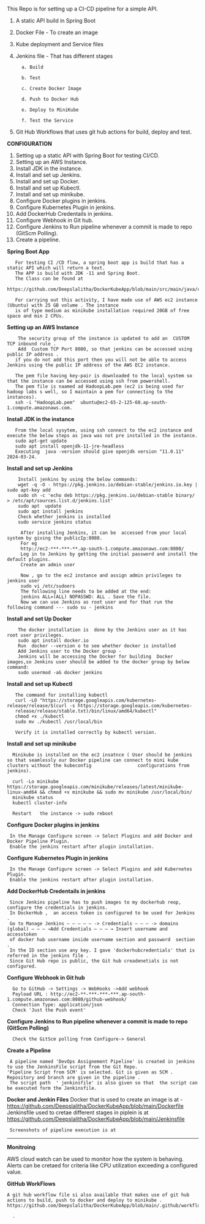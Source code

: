 This Repo is for setting up a CI-CD pipeline for a simple API.

1. A static API build in Spring Boot
2. Docker File - To create an image
3. Kube deployment and Service files
4. Jenkins file - That has different stages

         a. Build
   
         b. Test
   
         c. Create Docker Image
   
         d. Push to Docker Hub
   
         e. Deploy to MiniKube
   
         f. Test the Service

5. Git Hub Workflows that uses git hub actions for build, deploy and test.

**CONFIGURATION**

1. Setting up a static API with Spring Boot for testing CI/CD.
2. Setting up an AWS Instance.
3. Install JDK in the instance.
4. Install and set up Jenkins.
5. Install and set up Docker.
6. Install and set up Kubectl.
7. Install and set up minikube.
8. Configure Docker plugins in jenkins.
9. Configure Kubernetes Plugin in jenkins.
10. Add DockerHub Credentails in jenkins.
11. Configure Webhook in Git hub.
12. Configure Jenkins to Run pipeline whenever a commit is made to repo (GitScm Polling).
13. Create a pipeline.

 **Spring Boot App**
 
       For testing CI /CD flow, a spring boot app is build that has a static API which will return a text.
       The APP is build with JDK -11 and Spring Boot.
       The Class can be found at
         https://github.com/Deepslalitha/DockerKubeApp/blob/main/src/main/java/com/example/demo/DemoController.java.

       For carrying out this activity, I have made use of AWS ec2 instance  (Ubuntu) with 25 GB volume . The instance
       is of type medium as minikube installation required 20GB of free space and min 2 CPUs.
      
**Setting up an AWS Instance**    

        The security group of the instance is updated to add an  CUSTOM TCP inbound rule .
        Add  Custom TCP Port 8080, so that jenkins can be accessed using public IP address .
       if you do not add this port then you will not be able to access Jenkins using the public IP address of the AWS EC2 instance.

       The pem file having key-pair is downloaded to the local system so that the instance can be accessed using ssh from powershell.
       The pem file is naamed ad HadoopLab.pem (ec2 is being used for hadoop labs s well, so I maintain a pem for connecting to the instances).
       ssh -i "HadoopLab.pem"  ubuntu@ec2-65-2-125-60.ap-south-1.compute.amazonaws.com.

 **Install JDK in the instance**
          
       From the local sysytem, using ssh connect to the ec2 instance and execute the below steps as java was not pre installed in the instance.
       sudo apt-get update
       sudo apt install openjdk-11-jre-headless
       Executing  java -version should give openjdk version "11.0.11" 2024-03-24.

**Install and set up Jenkins**
    
        Install jenkins by using the below commands:
        wget -q -O - https://pkg.jenkins.io/debian-stable/jenkins.io.key | sudo apt-key add
        sudo sh -c 'echo deb https://pkg.jenkins.io/debian-stable binary/ > /etc/apt/sources.list.d/jenkins.list'
        sudo apt  update
        sudo apt install jenkins
        Check whether jenkins is installed
        sudo service jenkins status

         After installing Jenkins, it can be  accessed from your local  system by giving the publicIp:8080.
         For eg
         http://ec2-***-***-**.ap-south-1.compute.amazonaws.com:8080/
         Log in to Jenkins by getting the initial password and install the default plugins.
         Create an admin user

         Now , go to the ec2 instance and assign admin privileges to jenkins user
         sudo vi /etc/sudoers 
         The following line needs to be added at the end:
         jenkins ALL=(ALL) NOPASSWD: ALL . Save the file.
         Now we can use Jenkins as root user and for that run the following command --- sudo su - jenkins  

**Install and set Up Docker**

        The docker installation is  done by the Jenkins user as it has root user privileges.
        sudo apt install docker.io
        Run  docker --version o to see whether docker is installed
        Add Jenkins user to the Docker group -
        Jenkins will be accessing the Docker for building  Docker images,so Jenkins user should be added to the docker group by below command:
        sudo usermod -aG docker jenkins
   
   **Install and set up Kubectl**
   
       The command for installing kubectl
       curl -LO "https://storage.googleapis.com/kubernetes-release/release/$(curl -s https://storage.googleapis.com/kubernetes- 
       release/release/stable.txt)/bin/linux/amd64/kubectl"
       chmod +x ./kubectl
       sudo mv ./kubectl /usr/local/bin
    
       Verify it is installed correctly by kubectl version.

**Install and set up minikube**

      Minikube is installed on the ec2 insatnce ( User should be jenkins so that seamlessly our Docker pipeline can connect to mini kube clusters without the kubeconfig                 configurations from jenkins).
         
      curl -Lo minikube https://storage.googleapis.com/minikube/releases/latest/minikube-linux-amd64 && chmod +x minikube && sudo mv minikube /usr/local/bin/
      minikube status
      kubectl cluster-info

      Restart   the instance -> sudo reboot
     
**Configure Docker plugins in jenkins**

     In the Manage Configure screen -> Select Plugins and add Docker and Docker Pipeline Plugin.
     Enable the jenkins restart after plugin installation.
	       
**Configure Kubernetes Plugin in jenkins**

     In the Manage Configure screen -> Select Plugins and add Kubernetes Plugin.
     Enable the jenkins restart after plugin installation.
   
**Add DockerHub Credentails in jenkins**
  
     Since Jenkins pipeline has to push images to my dockerhub reop, configure the credentials in jenkins.
     In DockerHub ,  an access token is configured to be used for Jenkins .
     Go to Manage Jenkins — — — — — -> Credentials — — — -> domains (global) — — — →Add Credentials — — — → Insert username and accesstoken
     of docker hub username inside username section and password  section . 
     In the ID section use any key. I gave 'dockerhubcredentials' that is referred in the jenkins file .
     Since Git Hub repo is public, the Git hub creadenetials is not configured.
     
**Configure Webhook in Git hub**

      Go to GitHub -> Settings -> WebHooks ->Add webhook
      Payload URL : http://ec2-**-***-***-***.ap-south-1.compute.amazonaws.com:8080/github-webhook/
      Connection Type: application/json
      Check 'Just the Push event'

**Configure Jenkins to Run pipeline whenever a commit is made to repo (GitScm Polling)**

      Check the GitScm polling from Configure-> General

**Create a Pipeline**

     A pipeline named 'DevOps Assignement Pipeline' is created in jenkins to use the JenkinsFile script from the Git Repo.
    'Pipeline Script from SCM' is selected. Git is given as SCM . Repository and branch are given in the pipeline .
     The script path  ' jenkinsfile' is also given so that  the script can be executed form the Jenkinsfile.
             

**Docker and Jenkin Files**
     Docker that is used to create an image is at -https://github.com/Deepslalitha/DockerKubeApp/blob/main/Dockerfile
     Jenkinsfile used to cretae different stages in piplein is at https://github.com/Deepslalitha/DockerKubeApp/blob/main/Jenkinsfile
     
     Screenshots of pipeline execution is at
	
*********************************************************************************************************************************************************************

**Monitroing**

   AWS cloud watch can be used to monitor how the system is behaving. Alerts can be cretaed for criteria like CPU utilization
   exceeding a configured value.

**GitHub WorkFlows**

    A git hub workflow file si also available that makes use of git hub actions to build, push to docker and deploy to minikube .
    https://github.com/Deepslalitha/DockerKubeApp/blob/main/.github/workflows/dockerBuildAndPush.yml

      .  
      
            
